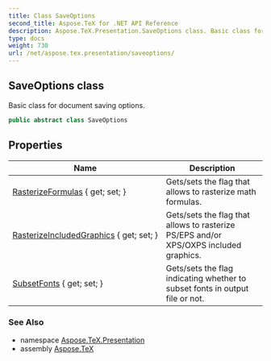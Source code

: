 ```yaml
---
title: Class SaveOptions
second_title: Aspose.TeX for .NET API Reference
description: Aspose.TeX.Presentation.SaveOptions class. Basic class for document saving options
type: docs
weight: 730
url: /net/aspose.tex.presentation/saveoptions/
---
```

## SaveOptions class

Basic class for document saving options.

```csharp
public abstract class SaveOptions
```

## Properties

| Name | Description |
| --- | --- |
| [RasterizeFormulas](../../aspose.tex.presentation/saveoptions/rasterizeformulas/) { get; set; } | Gets/sets the flag that allows to rasterize math formulas. |
| [RasterizeIncludedGraphics](../../aspose.tex.presentation/saveoptions/rasterizeincludedgraphics/) { get; set; } | Gets/sets the flag that allows to rasterize PS/EPS and/or XPS/OXPS included graphics. |
| [SubsetFonts](../../aspose.tex.presentation/saveoptions/subsetfonts/) { get; set; } | Gets/sets the flag indicating whether to subset fonts in output file or not. |

### See Also

* namespace [Aspose.TeX.Presentation](../../aspose.tex.presentation/)
* assembly [Aspose.TeX](../../)


